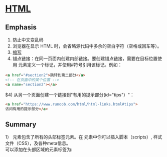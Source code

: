# [HTML](https://www.runoob.com/html/html-quicklist.html)
## Emphasis
1) <meta charset="UTF-8">防止中文变乱码
2) 浏览器在显示 HTML 时，会省略源代码中多余的空白字符（空格或回车等）。
3) [缩写](https://www.runoob.com/try/try.php?filename=tryhtml_abbr)
4) 锚点链接：在同一页面内创建内部链接。要创建锚点链接，需要在目标位置使用 <a> 元素定义一个标记，并使用#符号引用该标记。例如：
```html
<a href="#section2">跳转到第二部分</a>
<!-- 在页面中的某个位置 -->
<a name="section2"></a>
```
$4) 从另一个页面创建一个链接到"有用的提示部分(id="tips"）"：  
```html
<a href="https://www.runoob.com/html/html-links.html#tips">
访问有用的提示部分</a>
```

## Summary
1）<head> 元素包含了所有的头部标签元素。在 <head>元素中你可以插入脚本（scripts）, 样式文件（CSS），及各种meta信息。  
可以添加在头部区域的元素标签为: <title>, <style>, <meta>, <link>, <script>, <noscript> 和 <base>。
i)META 元素通常用于指定网页的描述，关键词，文件的最后修改时间，作者，和其他元数据。  
元数据可以使用于浏览器（如何显示内容或重新加载页面），搜索引擎（关键词），或其他Web服务。  
eg:
为搜索引擎定义关键词:
> <meta name="keywords" content="HTML, CSS, XML, XHTML, JavaScript">

为网页定义描述内容:
> <meta name="description" content="免费 Web & 编程 教程">

定义网页作者:
> <meta name="author" content="Runoob">

每30秒钟刷新当前页面:
> <meta http-equiv="refresh" content="30">

2）HTML CSS负责排版 Javascript

